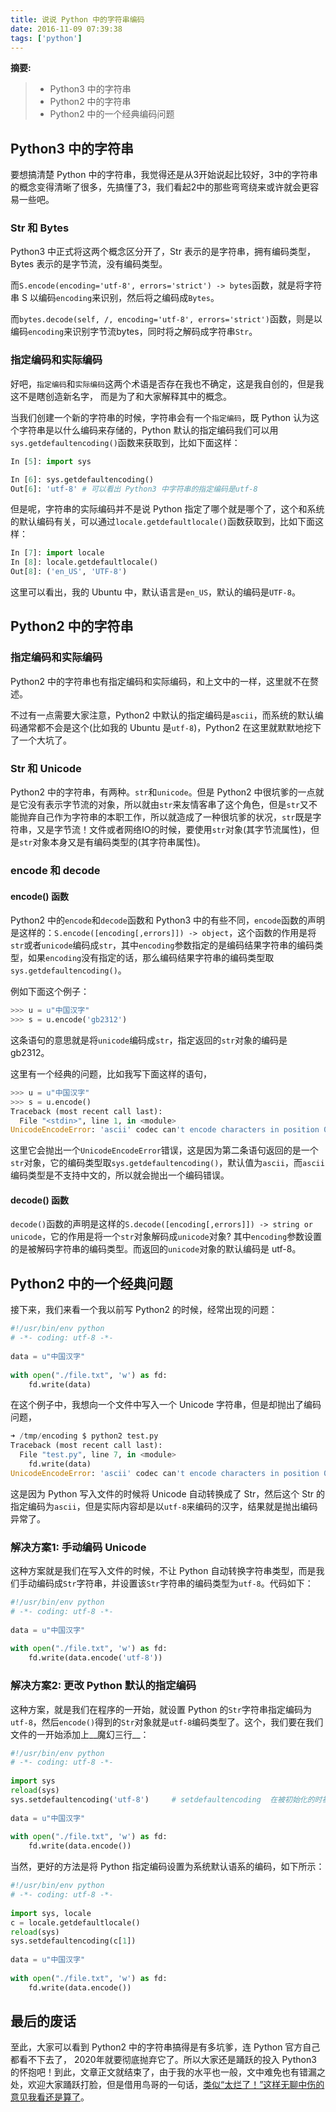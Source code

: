 ```yaml
---
title: 说说 Python 中的字符串编码
date: 2016-11-09 07:39:38
tags: ['python']
---
```


__摘要:__
> + Python3 中的字符串
> + Python2 中的字符串
> + Python2 中的一个经典编码问题

<!-- more -->

## Python3 中的字符串

要想搞清楚 Python 中的字符串，我觉得还是从3开始说起比较好，3中的字符串的概念变得清晰了很多，先搞懂了3，我们看起2中的那些弯弯绕来或许就会更容易一些吧。

### Str 和 Bytes

Python3 中正式将这两个概念区分开了，Str 表示的是字符串，拥有编码类型，Bytes 表示的是字节流，没有编码类型。

而`S.encode(encoding='utf-8', errors='strict') -> bytes`函数，就是将字符串 S 以编码`encoding`来识别，然后将之编码成`Bytes`。

而`bytes.decode(self, /, encoding='utf-8', errors='strict')`函数，则是以编码`encoding`来识别字节流bytes，同时将之解码成字符串`Str`。

### 指定编码和实际编码

好吧，`指定编码`和`实际编码`这两个术语是否存在我也不确定，这是我自创的，但是我这不是瞎创造新名字， 而是为了和大家解释其中的概念。

当我们创建一个新的字符串的时候，字符串会有一个`指定编码`，既 Python 认为这个字符串是以什么编码来存储的，Python 默认的指定编码我们可以用`sys.getdefaultencoding()`函数来获取到，比如下面这样：

```py
In [5]: import sys

In [6]: sys.getdefaultencoding()
Out[6]: 'utf-8' # 可以看出 Python3 中字符串的指定编码是utf-8
```

但是呢，字符串的实际编码并不是说 Python 指定了哪个就是哪个了，这个和系统的默认编码有关，可以通过`locale.getdefaultlocale()`函数获取到，比如下面这样：

```py
In [7]: import locale
In [8]: locale.getdefaultlocale()
Out[8]: ('en_US', 'UTF-8')
```

这里可以看出，我的 Ubuntu 中，默认语言是`en_US`，默认的编码是`UTF-8`。

## Python2 中的字符串

### 指定编码和实际编码

Python2 中的字符串也有指定编码和实际编码，和上文中的一样，这里就不在赘述。

不过有一点需要大家注意，Python2 中默认的指定编码是`ascii`，而系统的默认编码通常都不会是这个(比如我的 Ubuntu 是`utf-8`)，Python2 在这里就默默地挖下了一个大坑了。

### Str 和 Unicode

Python2 中的字符串，有两种。`str`和`unicode`。但是 Python2 中很坑爹的一点就是它没有表示字节流的对象，所以就由`str`来友情客串了这个角色，但是`str`又不能抛弃自己作为字符串的本职工作，所以就造成了一种很坑爹的状况，`str`既是字符串，又是字节流！文件或者网络IO的时候，要使用`str`对象(其字节流属性)，但是`str`对象本身又是有编码类型的(其字符串属性)。

### encode 和 decode

#### encode() 函数

Python2 中的`encode`和`decode`函数和 Python3 中的有些不同，`encode`函数的声明是这样的：`S.encode([encoding[,errors]]) -> object`，这个函数的作用是将`str`或者`unicode`编码成`str`，其中`encoding`参数指定的是编码结果字符串的编码类型，如果`encoding`没有指定的话，那么编码结果字符串的编码类型取`sys.getdefaultencoding()`。

例如下面这个例子：

```py
>>> u = u"中国汉字"
>>> s = u.encode('gb2312')
```

这条语句的意思就是将`unicode`编码成`str`，指定返回的`str`对象的编码是 gb2312。

这里有一个经典的问题，比如我写下面这样的语句，

```py
>>> u = u"中国汉字"
>>> s = u.encode()
Traceback (most recent call last):
  File "<stdin>", line 1, in <module>
UnicodeEncodeError: 'ascii' codec can't encode characters in position 0-3: ordinal not in range(128)
```

这里它会抛出一个`UnicodeEncodeError`错误，这是因为第二条语句返回的是一个`str`对象，它的编码类型取`sys.getdefaultencoding()`，默认值为`ascii`，而`ascii`编码类型是不支持中文的，所以就会抛出一个编码错误。

#### decode() 函数

`decode()`函数的声明是这样的`S.decode([encoding[,errors]]) -> string or unicode`，它的作用是将一个`str`对象解码成`unicode`对象? 其中`encoding`参数设置的是被解码字符串的编码类型。而返回的`unicode`对象的默认编码是 utf-8。

## Python2 中的一个经典问题

接下来，我们来看一个我以前写 Python2 的时候，经常出现的问题：

```py
#!/usr/bin/env python
# -*- coding: utf-8 -*-
   
data = u"中国汉字"
   
with open("./file.txt", 'w') as fd:
    fd.write(data)
```

在这个例子中，我想向一个文件中写入一个 Unicode 字符串，但是却抛出了编码问题，

```py
➜ /tmp/encoding $ python2 test.py
Traceback (most recent call last):
  File "test.py", line 7, in <module>
    fd.write(data)
UnicodeEncodeError: 'ascii' codec can't encode characters in position 0-3: ordinal not in range(128)
```

这是因为 Python 写入文件的时候将 Unicode 自动转换成了 Str，然后这个 Str 的指定编码为`ascii`，但是实际内容却是以`utf-8`来编码的汉字，结果就是抛出编码异常了。

### 解决方案1: 手动编码 Unicode

这种方案就是我们在写入文件的时候，不让 Python 自动转换字符串类型，而是我们手动编码成`Str`字符串，并设置该`Str`字符串的编码类型为`utf-8`。代码如下：

```py
#!/usr/bin/env python
# -*- coding: utf-8 -*-
   
data = u"中国汉字"
   
with open("./file.txt", 'w') as fd:
    fd.write(data.encode('utf-8'))
```

### 解决方案2: 更改 Python 默认的指定编码

这种方案，就是我们在程序的一开始，就设置 Python 的`Str`字符串指定编码为`utf-8`，然后`encode()`得到的`Str`对象就是`utf-8`编码类型了。这个，我们要在我们文件的一开始添加上__魔幻三行__：

```py
#!/usr/bin/env python
# -*- coding: utf-8 -*-
   
import sys
reload(sys)
sys.setdefaultencoding('utf-8')     # setdefaultencoding  在被初始化的时被 site.py 掉了
   
data = u"中国汉字"
   
with open("./file.txt", 'w') as fd:
    fd.write(data.encode())
```

当然，更好的方法是将 Python 指定编码设置为系统默认语系的编码，如下所示：

```py
#!/usr/bin/env python
# -*- coding: utf-8 -*-
   
import sys, locale
c = locale.getdefaultlocale()
reload(sys)
sys.setdefaultencoding(c[1])
   
data = u"中国汉字"
   
with open("./file.txt", 'w') as fd:
    fd.write(data.encode())
```

## 最后的废话

至此，大家可以看到 Python2 中的字符串搞得是有多坑爹，连 Python 官方自己都看不下去了， 2020年就要彻底抛弃它了。所以大家还是踊跃的投入 Python3 的怀抱吧！到此，文章正文就结束了，由于我的水平也一般，文中难免也有错漏之处，欢迎大家踊跃打脸，但是借用鸟哥的一句话，[类似“太烂了！”这样无聊中伤的意见我看还是算了](https://github.com/openresty/nginx-tutorials/blob/master/zh-cn/00-Foreword01.tut#L51-L52)。
